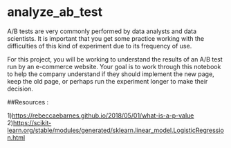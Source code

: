 # analyze_ab_test

A/B tests are very commonly performed by data analysts and data scientists. It is important that you get some practice working with the difficulties of this kind of experiment due to its frequency of use.

For this project, you will be working to understand the results of an A/B test run by an e-commerce website. Your goal is to work through this notebook to help the company understand if they should implement the new page, keep the old page, or perhaps run the experiment longer to make their decision.

##Resources :

1)https://rebeccaebarnes.github.io/2018/05/01/what-is-a-p-value
2)https://scikit-learn.org/stable/modules/generated/sklearn.linear_model.LogisticRegression.html
